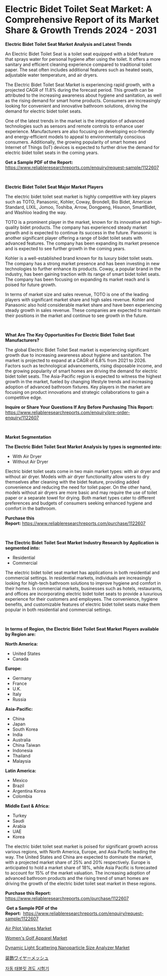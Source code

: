 <p><h1>Electric Bidet Toilet Seat Market: A Comprehensive Report of its Market Share & Growth Trends 2024 - 2031</h1></p><p><strong>Electric Bidet Toilet Seat Market Analysis and Latest Trends</strong></p>
<p><p>An Electric Bidet Toilet Seat is a toilet seat equipped with a bidet feature that sprays water for personal hygiene after using the toilet. It offers a more sanitary and efficient cleaning experience compared to traditional toilet paper. The seat often includes additional features such as heated seats, adjustable water temperature, and air dryers.</p><p>The Electric Bidet Toilet Seat Market is experiencing rapid growth, with a projected CAGR of 11.8% during the forecast period. This growth can be attributed to the increasing awareness about hygiene and sanitation, as well as the rising demand for smart home products. Consumers are increasingly looking for convenient and innovative bathroom solutions, driving the demand for electric bidet toilet seats.</p><p>One of the latest trends in the market is the integration of advanced technologies such as sensors and remote controls to enhance user experience. Manufacturers are also focusing on developing eco-friendly and energy-efficient models to appeal to environmentally conscious consumers. Additionally, the growing popularity of smart homes and Internet of Things (IoT) devices is expected to further drive the demand for electric bidet toilet seats in the coming years.</p></p>
<p><strong>Get a Sample PDF of the Report:&nbsp;</strong> <a href="https://www.reliableresearchreports.com/enquiry/request-sample/1122607">https://www.reliableresearchreports.com/enquiry/request-sample/1122607</a></p>
<p>&nbsp;</p>
<p><strong>Electric Bidet Toilet Seat Major Market Players</strong></p>
<p><p>The electric bidet toilet seat market is highly competitive with key players such as TOTO, Panasonic, Kohler, Coway, Brondell, Bio Bidet, American Standard, LIXIL, Jomoo, Toshiba, Arrow, Dongpeng, Hisunon, SmartBidet, and Washloo leading the way. </p><p>TOTO is a prominent player in the market, known for its innovative and high-quality bidet products. The company has experienced steady market growth and is expected to continue its success in the future. Panasonic is another significant player offering a range of bidet toilet seats with advanced features. The company has been expanding its market presence and is expected to see further growth in the coming years.</p><p>Kohler is a well-established brand known for its luxury bidet toilet seats. The company has a strong market presence and has been investing in new technologies to further enhance its products. Coway, a popular brand in the industry, has been gaining traction with its range of smart bidet toilet seats. The company has been focusing on expanding its market reach and is poised for future growth.</p><p>In terms of market size and sales revenue, TOTO is one of the leading players with significant market share and high sales revenue. Kohler and Panasonic also hold considerable market share and have been experiencing steady growth in sales revenue. These companies are expected to maintain their positions in the market and continue to see growth in the future.</p></p>
<p>&nbsp;</p>
<p><strong>What Are The Key Opportunities For Electric Bidet Toilet Seat Manufacturers?</strong></p>
<p><p>The global Electric Bidet Toilet Seat market is experiencing significant growth due to increasing awareness about hygiene and sanitation. The market is projected to expand at a CAGR of 6.8% from 2021 to 2026. Factors such as technological advancements, rising disposable income, and the growing popularity of smart homes are driving the demand for electric bidet toilet seats. The Asia-Pacific region is expected to witness the highest growth in the market, fueled by changing lifestyle trends and increasing adoption of advanced bathroom fixtures. Key players in the market are focusing on product innovations and strategic collaborations to gain a competitive edge.</p></p>
<p><strong>Inquire or Share Your Questions If Any Before Purchasing This Report:</strong> <a href="https://www.reliableresearchreports.com/enquiry/pre-order-enquiry/1122607">https://www.reliableresearchreports.com/enquiry/pre-order-enquiry/1122607</a></p>
<p>&nbsp;</p>
<p><strong>Market Segmentation</strong></p>
<p><strong>The Electric Bidet Toilet Seat Market Analysis by types is segmented into:</strong></p>
<p><ul><li>With Air Dryer</li><li>Without Air Dryer</li></ul></p>
<p><p>Electric bidet toilet seats come in two main market types: with air dryer and without air dryer. Models with air dryer functionality allow users to dry themselves after cleaning with the bidet feature, providing added convenience and reducing the need for toilet paper. On the other hand, models without air dryers are more basic and may require the use of toilet paper or a separate towel for drying. Both market types cater to different preferences and budgets of consumers seeking enhanced hygiene and comfort in the bathroom.</p></p>
<p><strong>Purchase this Report:&nbsp;</strong><a href="https://www.reliableresearchreports.com/purchase/1122607">https://www.reliableresearchreports.com/purchase/1122607</a></p>
<p>&nbsp;</p>
<p><strong>The Electric Bidet Toilet Seat Market Industry Research by Application is segmented into:</strong></p>
<p><ul><li>Residential</li><li>Commercial</li></ul></p>
<p><p>The electric bidet toilet seat market has applications in both residential and commercial settings. In residential markets, individuals are increasingly looking for high-tech bathroom solutions to improve hygiene and comfort in their homes. In commercial markets, businesses such as hotels, restaurants, and offices are incorporating electric bidet toilet seats to provide a luxurious experience for their customers and employees. The convenience, hygiene benefits, and customizable features of electric bidet toilet seats make them popular in both residential and commercial settings.</p></p>
<p>&nbsp;</p>
<p><strong>In terms of Region, the Electric Bidet Toilet Seat Market Players available by Region are:</strong></p>
<p>
    <p> <strong> North America: </strong>
        <ul>
            <li>United States</li>
            <li>Canada</li>
        </ul>
        </p> 
    <p> <strong> Europe: </strong>
        <ul>
            <li>Germany</li>
            <li>France</li>
            <li>U.K.</li>
            <li>Italy</li>
            <li>Russia</li>
        </ul>
        </p> 
    <p> <strong> Asia-Pacific: </strong>
        <ul>
            <li>China</li>
            <li>Japan</li>
            <li>South Korea</li>
            <li>India</li>
            <li>Australia</li>
            <li>China Taiwan</li>
            <li>Indonesia</li>
            <li>Thailand</li>
            <li>Malaysia</li>
        </ul>
        </p> 
    <p> <strong> Latin America: </strong>
        <ul>
            <li>Mexico</li>
            <li>Brazil</li>
            <li>Argentina Korea</li>
            <li>Colombia</li>
        </ul>
        </p> 
    <p> <strong> Middle East & Africa: </strong>
        <ul>
            <li>Turkey</li>
            <li>Saudi</li>
            <li>Arabia</li>
            <li>UAE</li>
            <li>Korea</li>
        </ul>
    </p>
    </p>
<p><p>The electric bidet toilet seat market is poised for significant growth across various regions, with North America, Europe, and Asia Pacific leading the way. The United States and China are expected to dominate the market, with a projected market share of 25% and 20% respectively. Europe is anticipated to hold a market share of 18%, while Asia Pacific is forecasted to account for 15% of the market valuation. The increasing adoption of advanced bathroom products and the rising trend of smart homes are driving the growth of the electric bidet toilet seat market in these regions.</p></p>
<p><strong>Purchase this Report: </strong><a href="https://www.reliableresearchreports.com/purchase/1122607">https://www.reliableresearchreports.com/purchase/1122607</a></p>
<p>&nbsp;<strong>Get a Sample PDF of the Report:&nbsp;&nbsp;</strong><a href="https://www.reliableresearchreports.com/enquiry/request-sample/1122607">https://www.reliableresearchreports.com/enquiry/request-sample/1122607</a></p>
<p><strong></strong></p>
<p><p><a href="https://issuu.com/reportprime-2/docs/air-pilot-valves-market-size-2030.pptx">Air Pilot Valves Market</a></p><p><a href="https://github.com/Hazelklievgspy6vdcsmu106w/Market-Research-Report-List-1/blob/main/womens-golf-apparel-market.md">Women's Golf Apparel Market</a></p><p><a href="https://issuu.com/reportprime-2/docs/dynamic-light-scattering-nanoparticle-size-analyze">Dynamic Light Scattering Nanoparticle Size Analyzer Market</a></p><p><a href="https://github.com/EstelWisozk1/Market-Research-Report-List-1/blob/main/83343685458.md">装飾ワイヤーメッシュ</a></p><p><a href="https://github.com/vsckjg50460/Market-Research-Report-List-1/blob/main/22970095076.md">자동 태블릿 경도 시험기</a></p></p>